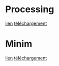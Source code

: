# Processing
[lien](https://processing.org/)
[téléchargement](https://processing.org/download/)

# Minim
[lien](http://code.compartmental.net/tools/minim/)
[téléchargement](https://github.com/ddf/Minim/releases)